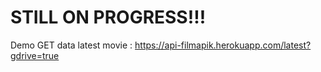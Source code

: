 # STILL ON PROGRESS!!!

Demo GET data latest movie : https://api-filmapik.herokuapp.com/latest?gdrive=true
